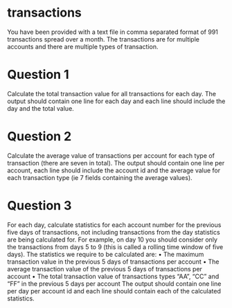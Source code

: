 # transactions

You have been provided with a text file in comma separated format of 991 transactions spread over a month. The transactions are for multiple accounts and there are multiple types of transaction. 

# Question 1
Calculate the total transaction value for all transactions for each day.
The output should contain one line for each day and each line should include the day and the total value.

# Question 2
Calculate the average value of transactions per account for each type of transaction (there are seven in total).
The output should contain one line per account, each line should include the account id and the average value for each transaction type (ie 7 fields containing the average values).

# Question 3
For each day, calculate statistics for each account number for the previous five days of transactions, not including transactions from the day statistics are being calculated for. For example, on day 10 you should consider only the transactions from days 5 to 9 (this is called a rolling time window of five days). The statistics we require to be calculated are:
• The maximum transaction value in the previous 5 days of transactions per account
• The average transaction value of the previous 5 days of transactions per account
• The total transaction value of transactions types “AA”, “CC” and “FF” in the previous 5 days per
account
The output should contain one line per day per account id and each line should contain each of the calculated statistics.
